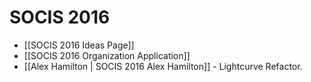 # SOCIS 2016

* [[SOCIS 2016 Ideas Page]]
* [[SOCIS 2016 Organization Application]]
* [[Alex Hamilton | SOCIS 2016 Alex Hamilton]] - Lightcurve Refactor.
